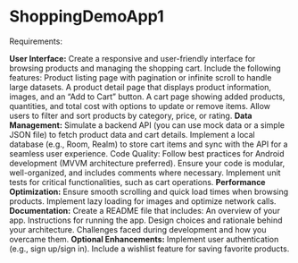 # ShoppingDemoApp1
Requirements:

**User Interface:**
Create a responsive and user-friendly interface for browsing products and managing the shopping cart.
Include the following features:
Product listing page with pagination or infinite scroll to handle large datasets.
A product detail page that displays product information, images, and an “Add to Cart” button.
A cart page showing added products, quantities, and total cost with options to update or remove items.
Allow users to filter and sort products by category, price, or rating.
**Data Management:**
Simulate a backend API (you can use mock data or a simple JSON file) to fetch product data and cart details.
Implement a local database (e.g., Room, Realm) to store cart items and sync with the API for a seamless user experience.
Code Quality:
Follow best practices for Android development (MVVM architecture preferred).
Ensure your code is modular, well-organized, and includes comments where necessary.
Implement unit tests for critical functionalities, such as cart operations.
**Performance Optimization:**
Ensure smooth scrolling and quick load times when browsing products.
Implement lazy loading for images and optimize network calls.
**Documentation:**
Create a README file that includes:
An overview of your app.
Instructions for running the app.
Design choices and rationale behind your architecture.
Challenges faced during development and how you overcame them.
**Optional Enhancements:**
Implement user authentication (e.g., sign up/sign in).
Include a wishlist feature for saving favorite products.
